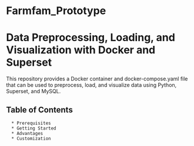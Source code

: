 # Farmfam_Prototype

# Data Preprocessing, Loading, and Visualization with Docker and Superset
This repository provides a Docker container and docker-compose.yaml file that can be used to preprocess, load, and visualize data using Python, Superset, and MySQL.

## Table of Contents
      * Prerequisites
      * Getting Started
      * Advantages
      * Customization

